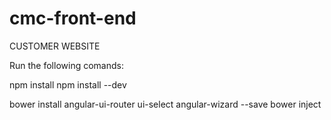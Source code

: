 # cmc-front-end 
CUSTOMER WEBSITE

Run the following comands: 

npm install 
npm install --dev

bower install angular-ui-router ui-select angular-wizard --save
bower inject
